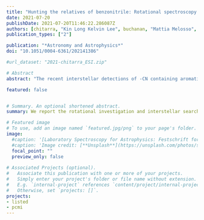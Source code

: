 ```yaml
---
title: "Hunting the relatives of benzonitrile: Rotational spectroscopy of dicyanobenzenes"
date: 2021-07-20
publishDate: 2021-07-20T11:46:22.286087Z
authors: [chitarra, "Kin Long Kelvin Lee", buchanan, "Mattia Melosso", "Brett A. McGuire", "Manuel Goubet", pirali, martin-drumel]
publication_types: ["2"]

publication: "*Astronomy and Astrophysics*"
doi: "10.1051/0004-6361/202141386"

#url_dataset: "2021-chitarra_ESI.zip"

# Abstract
abstract: "The recent interstellar detections of -CN containing aromatic species, namely benzonitrile, 1-cyanonaphthalene, and 2-cyanonaphthalene, bring renewed interest in related molecules that could participate in similar reaction networks. To enable new interstellar searches for benzonitrile derivatives, the pure rotational spectra of several related species need to be investigated in the laboratory. We have recorded the pure rotational spectra of ortho- and meta-dicyanobenzene in the centimetre and millimetre-wave domains. Assignments were supported by high-level quantum chemical calculations. Using Markov chain Monte Carlo simulations, we also searched for evidence of these molecules towards TMC-1 using the GOTHAM survey. Accurate spectroscopic parameters are derived from the analysis of the experimental spectra, allowing for reliable predictions at temperatures of interest (i.e. 10–300 K) for astronomical searches. Our searches in TMC-1 for both ortho- and meta- isomers provide upper limits for the abundances of the species."

featured: false


# Summary. An optional shortened abstract.
summary: We report the rotational investigation and interstellar searches towards TMC-1 of ortho- and meta-dicyanobenzene.

# Featured image
# To use, add an image named `featured.jpg/png` to your page's folder. 
image:
  #caption: '[Laboratory Spectroscopy for Astrophysics: Festschrift for Stephan Schlemmer](https://www.sciencedirect.com/journal/journal-of-molecular-spectroscopy/special-issue/104G321Z9MJ)'
  #caption: 'Image credit: [**Unsplash**](https://unsplash.com/photos/s9CC2SKySJM)'
  focal_point: ""
  preview_only: false
  
# Associated Projects (optional).
#   Associate this publication with one or more of your projects.
#   Simply enter your project's folder or file name without extension.
#   E.g. `internal-project` references `content/project/internal-project/index.md`.
#   Otherwise, set `projects: []`.
projects:
- listed
- pcmi
---
```



